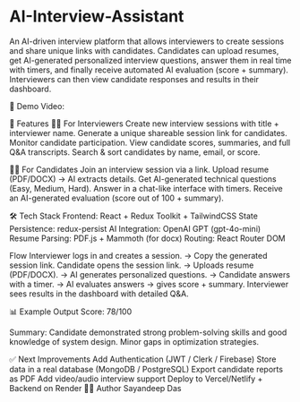 # AI-Interview-Assistant

An AI-driven interview platform that allows interviewers to create sessions and share unique links with candidates. Candidates can upload resumes, get AI-generated personalized interview questions, answer them in real time with timers, and finally receive automated AI evaluation (score + summary). Interviewers can then view candidate responses and results in their dashboard.

🎥 Demo Video:

🚀 Features
👨‍🏫 For Interviewers
Create new interview sessions with title + interviewer name.
Generate a unique shareable session link for candidates.
Monitor candidate participation.
View candidate scores, summaries, and full Q&A transcripts.
Search & sort candidates by name, email, or score.

👩‍💻 For Candidates
Join an interview session via a link.
Upload resume (PDF/DOCX) → AI extracts details.
Get AI-generated technical questions (Easy, Medium, Hard).
Answer in a chat-like interface with timers.
Receive an AI-generated evaluation (score out of 100 + summary).


🛠️ Tech Stack
Frontend: React + Redux Toolkit + TailwindCSS State Persistence: redux-persist AI Integration: OpenAI GPT (gpt-4o-mini) Resume Parsing: PDF.js + Mammoth (for docx) Routing: React Router DOM


Flow
Interviewer logs in and creates a session. → Copy the generated session link.
Candidate opens the session link. → Uploads resume (PDF/DOCX). → AI generates personalized questions. → Candidate answers with a timer. → AI evaluates answers → gives score + summary.
Interviewer sees results in the dashboard with detailed Q&A.


📊 Example Output
Score: 78/100


Summary: Candidate demonstrated strong problem-solving skills and good knowledge of system design. Minor gaps in optimization strategies.


✅ Next Improvements
Add Authentication (JWT / Clerk / Firebase)
Store data in a real database (MongoDB / PostgreSQL)
Export candidate reports as PDF
Add video/audio interview support
Deploy to Vercel/Netlify + Backend on Render
👨‍💻 Author Sayandeep Das
